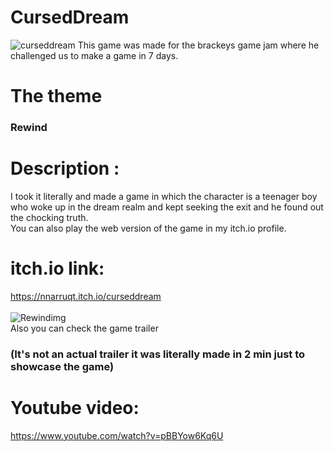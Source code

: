 # CursedDream
![curseddream](https://i.imgur.com/MPimNY5.png)
This game was made for the brackeys game jam where he challenged us to make a game in 7 days. 
# The theme 
### Rewind 
# Description :
I took it literally and made a game in which the character is a teenager boy <br>
who woke up in the dream realm and kept seeking the exit and he found out the chocking truth.<br>
You can also play the web version of the game in my itch.io profile.<br>
# itch.io link:
https://nnarruqt.itch.io/curseddream<br><br>
![Rewindimg](https://img.itch.zone/aW1hZ2UvNzIzNzA3LzQwMTQzNzkucG5n/original/Rijiw3.png)
<br>Also you can check the game trailer <br><h3>(It's not an actual trailer it was literally made in 2 min just to showcase the game)</h3>
# Youtube video:
https://www.youtube.com/watch?v=pBBYow6Kq6U
